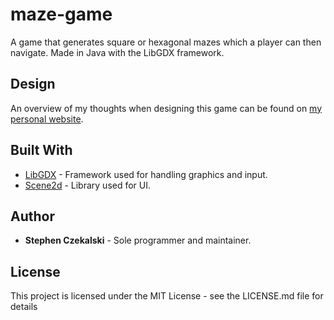 # maze-game
A game that generates square or hexagonal mazes which a player can then navigate. Made in Java with the LibGDX framework. 

## Design
An overview of my thoughts when designing this game can be found on [my personal website](https://www.stephencz.com/overview-maze-game).

## Built With
- [LibGDX](https://libgdx.badlogicgames.com/) - Framework used for handling graphics and input.
- [Scene2d](https://github.com/libgdx/libgdx/wiki/Scene2d) - Library used for UI.

## Author
- **Stephen Czekalski** - Sole programmer and maintainer.

## License
This project is licensed under the MIT License - see the LICENSE.md file for details
